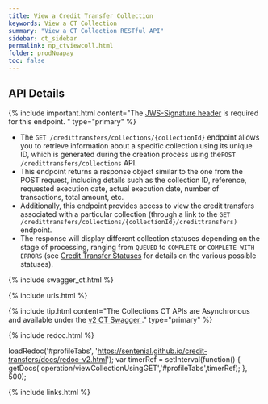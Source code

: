 ```yaml
---
title: View a Credit Transfer Collection
keywords: View a CT Collection
summary: "View a CT Collection RESTful API"
sidebar: ct_sidebar
permalink: np_ctviewcoll.html
folder: prodNuapay
toc: false
---
```


## API Details

{% include important.html content="The [JWS-Signature header](np_secjws.html) is required for this endpoint. " type="primary" %}

* The `GET /credittransfers/collections/{collectionId}` endpoint allows you to retrieve information about a specific collection using its unique ID, which is generated during the creation process using the`POST /credittransfers/collections` API.
* This endpoint returns a response object similar to the one from the POST request, including details such as the collection ID, reference, requested execution date, actual execution date, number of transactions, total amount, etc.
* Additionally, this endpoint provides access to view the credit transfers associated with a particular collection (through a link to the `GET /credittransfers/collections/{collectionId}/credittransfers)` endpoint.
* The response will display different collection statuses depending on the stage of processing, ranging from `QUEUED` to `COMPLETE` or `COMPLETE WITH ERRORS` (see [Credit Transfer Statuses](np_ctstatuses.html) for details on the various possible statuses).


{% include swagger_ct.html %}

{% include urls.html %}

{% include tip.html content="The Collections CT APIs are Asynchronous and available under the <a href='https://sentenial.github.io/credit-transfers/docs/redoc-v2.html#tag/Credit-Transfers-Collections' target ='_new'> v2 CT Swagger </a>." type="primary"  %}

<ul id="profileTabs" class="nav nav-tabs">


</ul>

{% include redoc.html %}

loadRedoc('#profileTabs', 'https://sentenial.github.io/credit-transfers/docs/redoc-v2.html');
var timerRef = setInterval(function() { getDocs('operation/viewCollectionUsingGET','#profileTabs',timerRef); }, 500);


</script>
<div id="mydiv"></div>


</div>
</div>


{% include links.html %}
